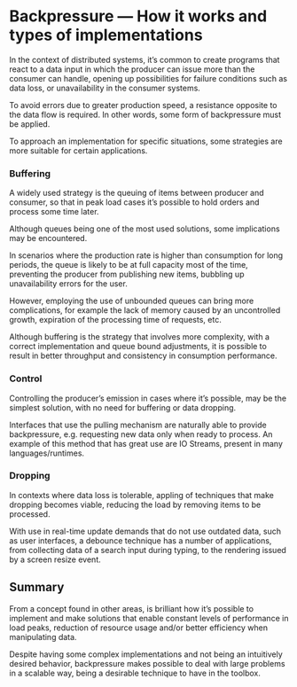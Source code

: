 # Backpressure — How it works and types of implementations

In the context of distributed systems, it’s common to create programs that react to a data input in which the producer can issue more than the consumer can handle, opening up possibilities for failure conditions such as data loss, or unavailability in the consumer systems.

To avoid errors due to greater production speed, a resistance opposite to the data flow is required. In other words, some form of backpressure must be applied.

To approach an implementation for specific situations, some strategies are more suitable for certain applications.

### Buffering

A widely used strategy is the queuing of items between producer and consumer, so that in peak load cases it’s possible to hold orders and process some time later.

Although queues being one of the most used solutions, some implications may be encountered.

In scenarios where the production rate is higher than consumption for long periods, the queue is likely to be at full capacity most of the time, preventing the producer from publishing new items, bubbling up unavailability errors for the user.

However, employing the use of unbounded queues can bring more complications, for example the lack of memory caused by an uncontrolled growth, expiration of the processing time of requests, etc.

Although buffering is the strategy that involves more complexity, with a correct implementation and queue bound adjustments, it is possible to result in better throughput and consistency in consumption performance.

### Control

Controlling the producer’s emission in cases where it’s possible, may be the simplest solution, with no need for buffering or data dropping.

Interfaces that use the pulling mechanism are naturally able to provide backpressure, e.g. requesting new data only when ready to process. An example of this method that has great use are IO Streams, present in many languages/runtimes.

### Dropping

In contexts where data loss is tolerable, appling of techniques that make dropping becomes viable, reducing the load by removing items to be processed.

With use in real-time update demands that do not use outdated data, such as user interfaces, a debounce technique has a number of applications, from collecting data of a search input during typing, to the rendering issued by a screen resize event.

## Summary

From a concept found in other areas, is brilliant how it’s possible to implement and make solutions that enable constant levels of performance in load peaks, reduction of resource usage and/or better efficiency when manipulating data.

Despite having some complex implementations and not being an intuitively desired behavior, backpressure makes possible to deal with large problems in a scalable way, being a desirable technique to have in the toolbox.
